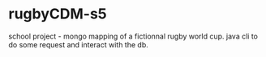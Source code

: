 # rugbyCDM-s5
school project - mongo mapping of a fictionnal rugby world cup.
java cli to do some request and interact with the db.
